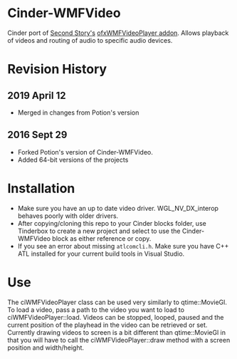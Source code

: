 Cinder-WMFVideo
===============

Cinder port of [Second Story's](http://www.secondstory.com/) [ofxWMFVideoPlayer addon](https://github.com/secondstory/ofxWMFVideoPlayer).  Allows playback of videos and routing of audio to specific audio devices.

# Revision History

## 2019 April 12
* Merged in changes from Potion's version

## 2016 Sept 29
* Forked Potion's version of Cinder-WMFVideo.
* Added 64-bit versions of the projects

# Installation
- Make sure you have an up to date video driver.  WGL_NV_DX_interop behaves poorly with older drivers.
- After copying/cloning this repo to your Cinder blocks folder, use Tinderbox to create a new project and select to use the Cinder-WMFVideo block as either reference or copy.
- If you see an error about missing `atlcomcli.h`. Make sure you have C++ ATL installed for your current build tools in Visual Studio. 

# Use
The ciWMFVideoPlayer class can be used very similarly to qtime::MovieGl.  To load a video, pass a path to the video you want to load to ciWMFVideoPlayer::load.  Videos can be stopped, looped, paused and the current position of the playhead in the video can be retrieved or set.  Currently drawing videos to screen is a bit different than qtime::MovieGl in that you will have to call the ciWMFVideoPlayer::draw method with a screen position and width/height.

